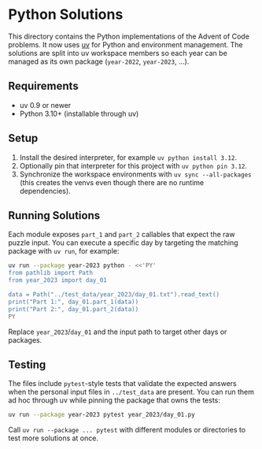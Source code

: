 # Python Solutions

This directory contains the Python implementations of the Advent of Code problems.
It now uses [uv](https://docs.astral.sh/uv/latest/) for Python and environment management.
The solutions are split into uv workspace members so each year can be managed as its own package (`year-2022`, `year-2023`, ...).

## Requirements

- uv 0.9 or newer
- Python 3.10+ (installable through uv)

## Setup

1. Install the desired interpreter, for example `uv python install 3.12`.
2. Optionally pin that interpreter for this project with `uv python pin 3.12`.
3. Synchronize the workspace environments with `uv sync --all-packages` (this creates the venvs even though there are no runtime dependencies).

## Running Solutions

Each module exposes `part_1` and `part_2` callables that expect the raw puzzle input.
You can execute a specific day by targeting the matching package with `uv run`, for example:

```bash
uv run --package year-2023 python - <<'PY'
from pathlib import Path
from year_2023 import day_01

data = Path("../test_data/year_2023/day_01.txt").read_text()
print("Part 1:", day_01.part_1(data))
print("Part 2:", day_01.part_2(data))
PY
```

Replace `year_2023`/`day_01` and the input path to target other days or packages.

## Testing

The files include `pytest`-style tests that validate the expected answers when the personal input files in `../test_data` are present.
You can run them ad hoc through uv while pinning the package that owns the tests:

```bash
uv run --package year-2023 pytest year_2023/day_01.py
```

Call `uv run --package ... pytest` with different modules or directories to test more solutions at once.
